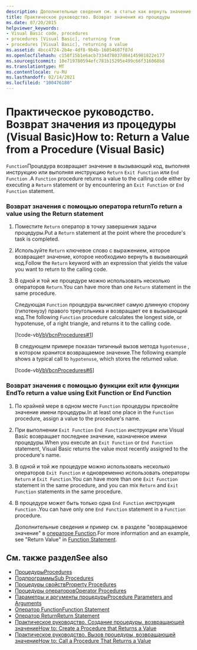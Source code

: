 ```yaml
---
description: Дополнительные сведения см. в статье как вернуть значение из процедуры (Visual Basic).
title: Практическое руководство. Возврат значения из процедуры
ms.date: 07/20/2015
helpviewer_keywords:
- Visual Basic code, procedures
- procedures [Visual Basic], returning from
- procedures [Visual Basic], returning a value
ms.assetid: 4bcc4724-2b4e-4df8-9b4b-16054607f87d
ms.openlocfilehash: c158f15b1e6acb7334d78037d84145981822e177
ms.sourcegitcommit: 10e719780594efc781b15295e499c66f316068b8
ms.translationtype: MT
ms.contentlocale: ru-RU
ms.lasthandoff: 02/14/2021
ms.locfileid: "100476180"
---
```

# <a name="how-to-return-a-value-from-a-procedure-visual-basic"></a><span data-ttu-id="bdf53-103">Практическое руководство. Возврат значения из процедуры (Visual Basic)</span><span class="sxs-lookup"><span data-stu-id="bdf53-103">How to: Return a Value from a Procedure (Visual Basic)</span></span>

<span data-ttu-id="bdf53-104">`Function`Процедура возвращает значение в вызывающий код, выполняя инструкцию или выполняя инструкцию `Return` `Exit Function` или `End Function` .</span><span class="sxs-lookup"><span data-stu-id="bdf53-104">A `Function` procedure returns a value to the calling code either by executing a `Return` statement or by encountering an `Exit Function` or `End Function` statement.</span></span>  
  
### <a name="to-return-a-value-using-the-return-statement"></a><span data-ttu-id="bdf53-105">Возврат значения с помощью оператора return</span><span class="sxs-lookup"><span data-stu-id="bdf53-105">To return a value using the Return statement</span></span>  
  
1. <span data-ttu-id="bdf53-106">Поместите `Return` оператор в точку завершения задачи процедуры.</span><span class="sxs-lookup"><span data-stu-id="bdf53-106">Put a `Return` statement at the point where the procedure's task is completed.</span></span>  
  
2. <span data-ttu-id="bdf53-107">Используйте `Return` ключевое слово с выражением, которое возвращает значение, которое необходимо вернуть в вызывающий код.</span><span class="sxs-lookup"><span data-stu-id="bdf53-107">Follow the `Return` keyword with an expression that yields the value you want to return to the calling code.</span></span>  
  
3. <span data-ttu-id="bdf53-108">В одной и той же процедуре можно использовать несколько операторов `Return`.</span><span class="sxs-lookup"><span data-stu-id="bdf53-108">You can have more than one `Return` statement in the same procedure.</span></span>  
  
     <span data-ttu-id="bdf53-109">Следующая `Function` процедура вычисляет самую длинную сторону (гипотенузу) правого треугольника и возвращает ее в вызывающий код.</span><span class="sxs-lookup"><span data-stu-id="bdf53-109">The following `Function` procedure calculates the longest side, or hypotenuse, of a right triangle, and returns it to the calling code.</span></span>  
  
     [!code-vb[VbVbcnProcedures#1](~/samples/snippets/visualbasic/VS_Snippets_VBCSharp/VbVbcnProcedures/VB/Class1.vb#1)]  
  
     <span data-ttu-id="bdf53-110">В следующем примере показан типичный вызов метода `hypotenuse` , в котором хранится возвращаемое значение.</span><span class="sxs-lookup"><span data-stu-id="bdf53-110">The following example shows a typical call to `hypotenuse`, which stores the returned value.</span></span>  
  
     [!code-vb[VbVbcnProcedures#6](~/samples/snippets/visualbasic/VS_Snippets_VBCSharp/VbVbcnProcedures/VB/Class1.vb#6)]  
  
### <a name="to-return-a-value-using-exit-function-or-end-function"></a><span data-ttu-id="bdf53-111">Возврат значения с помощью функции exit или функции End</span><span class="sxs-lookup"><span data-stu-id="bdf53-111">To return a value using Exit Function or End Function</span></span>  
  
1. <span data-ttu-id="bdf53-112">По крайней мере в одном месте `Function` процедуры присвойте значение имени процедуры.</span><span class="sxs-lookup"><span data-stu-id="bdf53-112">In at least one place in the `Function` procedure, assign a value to the procedure's name.</span></span>  
  
2. <span data-ttu-id="bdf53-113">При выполнении `Exit Function` `End Function` инструкции или Visual Basic возвращает последнее значение, назначенное имени процедуры.</span><span class="sxs-lookup"><span data-stu-id="bdf53-113">When you execute an `Exit Function` or `End Function` statement, Visual Basic returns the value most recently assigned to the procedure's name.</span></span>  
  
3. <span data-ttu-id="bdf53-114">В одной и той же процедуре можно использовать несколько операторов `Exit Function` и одновременно использовать операторы `Return` и `Exit Function`.</span><span class="sxs-lookup"><span data-stu-id="bdf53-114">You can have more than one `Exit Function` statement in the same procedure, and you can mix `Return` and `Exit Function` statements in the same procedure.</span></span>  
  
4. <span data-ttu-id="bdf53-115">В процедуре может быть только одна `End Function` инструкция `Function` .</span><span class="sxs-lookup"><span data-stu-id="bdf53-115">You can have only one `End Function` statement in a `Function` procedure.</span></span>  
  
     <span data-ttu-id="bdf53-116">Дополнительные сведения и пример см. в разделе "возвращаемое значение" в [операторе Function](../../../language-reference/statements/function-statement.md).</span><span class="sxs-lookup"><span data-stu-id="bdf53-116">For more information and an example, see "Return Value" in [Function Statement](../../../language-reference/statements/function-statement.md).</span></span>  
  
## <a name="see-also"></a><span data-ttu-id="bdf53-117">См. также раздел</span><span class="sxs-lookup"><span data-stu-id="bdf53-117">See also</span></span>

- [<span data-ttu-id="bdf53-118">Процедуры</span><span class="sxs-lookup"><span data-stu-id="bdf53-118">Procedures</span></span>](./index.md)
- [<span data-ttu-id="bdf53-119">Подпрограммы</span><span class="sxs-lookup"><span data-stu-id="bdf53-119">Sub Procedures</span></span>](./sub-procedures.md)
- [<span data-ttu-id="bdf53-120">Процедуры свойств</span><span class="sxs-lookup"><span data-stu-id="bdf53-120">Property Procedures</span></span>](./property-procedures.md)
- [<span data-ttu-id="bdf53-121">Процедуры операторов</span><span class="sxs-lookup"><span data-stu-id="bdf53-121">Operator Procedures</span></span>](./operator-procedures.md)
- [<span data-ttu-id="bdf53-122">Параметры и аргументы процедуры</span><span class="sxs-lookup"><span data-stu-id="bdf53-122">Procedure Parameters and Arguments</span></span>](./procedure-parameters-and-arguments.md)
- [<span data-ttu-id="bdf53-123">Оператор Function</span><span class="sxs-lookup"><span data-stu-id="bdf53-123">Function Statement</span></span>](../../../language-reference/statements/function-statement.md)
- [<span data-ttu-id="bdf53-124">Оператор Return</span><span class="sxs-lookup"><span data-stu-id="bdf53-124">Return Statement</span></span>](../../../language-reference/statements/return-statement.md)
- [<span data-ttu-id="bdf53-125">Практическое руководство. Создание процедуры, возвращающей значение</span><span class="sxs-lookup"><span data-stu-id="bdf53-125">How to: Create a Procedure that Returns a Value</span></span>](./how-to-create-a-procedure-that-returns-a-value.md)
- [<span data-ttu-id="bdf53-126">Практическое руководство. Вызов процедуры, возвращающей значение</span><span class="sxs-lookup"><span data-stu-id="bdf53-126">How to: Call a Procedure That Returns a Value</span></span>](./how-to-call-a-procedure-that-returns-a-value.md)
